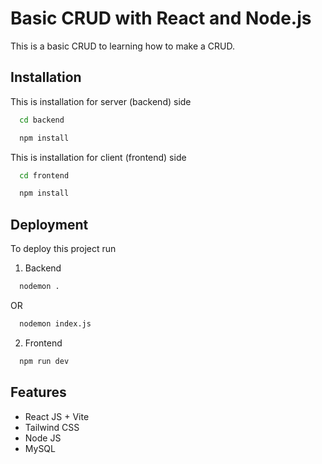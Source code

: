 # Basic CRUD with React and Node.js

This is a basic CRUD to learning how to make a CRUD.

## Installation

This is installation for server (backend) side
```bash
  cd backend
```
```bash
  npm install
```


This is installation for client (frontend) side

```bash
  cd frontend
```
```bash
  npm install
```

## Deployment

To deploy this project run

1. Backend

```bash
  nodemon . 
```
OR
```bash
  nodemon index.js 
```

2. Frontend

```bash
  npm run dev
```

## Features

- React JS + Vite
- Tailwind CSS
- Node JS
- MySQL




